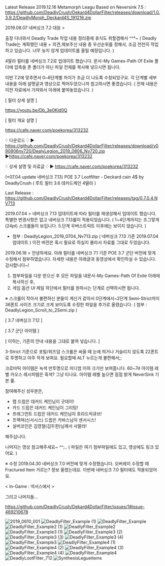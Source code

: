 Latest Release 2019.12.16 Metamorph Leagu Based on Neversink 7.5 : 
https://github.com/DeadlyCrush/Dekard4DollarFilter/releases/download/1.0.3.9.2/DeadlyMorph_Deckard4S_191216.zip



2019.08.07 네버싱크 7.2 대응 >

출장 다녀와서 Deadly Trade 작업 내용 정리중에 휴식도 취할겸해서 ^^*~
( Deadly Trade는 계획했던 내용 + 의견,제보주신 내용 중 우선순위를 정해서,
조금 천천히 작업하고 있습니다. 너무 늦지 않게 업데이트를 올릴 예정입니다. )

4딸라 필터를 네버싱크 7.2로 업데이트 했습니다.
문서-My Games-Path Of Exile 폴더에 압축을 푼 폴더가 아닌 파일 전체를 복사해 넣으시면 됩니다.

이번 7.2에 맞추면서 0~6단계별 차이가 조금 더 나도록 수정되었구요.
각 단계별 세부 내용을 아래 설명글과 영상으로 찍어두었으니까 참고하시면 좋겠습니다.
( 전체 내용은 이전 자료에서 가져와서 아래에 붙여놓았습니다. )

[ 필터 상세 설명 ]

https://youtu.be/Db_3e0Kld0Q

[ 필터 개요 설명 ]

https://cafe.naver.com/poekorea/313232

⁛ 다운로드 ⁛
▶ https://github.com/DeadlyCrush/Dekard4DollarFilter/releases/download/v090806nv720/DealyLegion_2019_0806_Nv720.zip
▶https://cafe.naver.com/poekorea/313232

⁛ 상세 설명 및 자료글 ⁛
▶ https://cafe.naver.com/poekorea/313232


(*07.04 update 네버싱크 7.13) POE 3.7 Lootfilter - Deckard cain 4$ by DeadlyCrush ( 루트 필터 3.6 데커드케인 4딸라 )

Last Release : https://github.com/DeadlyCrush/Dekard4DollarFilter/releases/tag/0.7.0.4.NV713

2019.07.04 >
네버싱크 7.13 업데이트에 따라 필터를 재생성해서 업데이트 했습니다.
특별한 변경사항은 없고 네버싱크 7.13룰이 적용되었습니다.
(
1~4단계까지는 조그맣게(24pt) 스크롤들이 보입니다.
5.단계 우버스트릭트 이후에는 보이지 않습니다.
)

* 첨부 : DeadlyLegion_2019_0704_Nv713.zip ( 네버싱크 7.13 기준 2019.07.04 업데이트 )
          이전 버전은 혹시 필요로 하실지 몰라서 자료를 그대로 두었습니다.


2019.06.18 >
안녕하세요. 아래 필터를 네버싱크 7.1 기준  POE 3.7 군단 버전에 맞게 수정해서 첨부하였습니다.
자세한 내용은 아래글과 동영상에서 확인하실 수 있습니다. 감사합니다~!

1. 첨부파일을 다운 받으신 후 모든 파일을 내문서-My Games-Path Of Exile 아래에 복사하신 후,
2. 게임 옵션 UI 제일 하단에서 필터를 원하시는 단계로 선택하시면 됩니다.

※  스크롤이 작아서 불편하신 분들이 계신거 같아서 0단계에서~2단계 Semi-Strict까지
36폰트 사이즈 크기로 크게 보이도록 수정한 파일을 추가로 올렸습니다.
( 첨부 : DeadlyLegion_Scroll_to_2Semi.zip )



[ 3.7 네버싱크 7.12 ]



[ 3.7 군단 아이템 ]








[ 이하는, 기존의 안내 내용을 그대로 붙여 넣습니다. ]

3-Strict 기준으로 포털/위즈덤 스크롤은
싸울 때 눈에 띄거나 거슬리지 않도록 22폰트로 투명하고 아주 작게 보여요. 필요할때 ALT 누르는게 불편해서;;


크로마틱 아이템은 녹색 반투명으로 미디엄 이하 크기만 보여줍니다.
60~74 아이템 레벨 카오스 레시피템은 흑색? 그냥 티나요. 아이템 레벨 높으면 점점 밝게 NeverSink 기본 룰.


참여해주신 성우분은,

- 맵 드랍은 데커드 케인님이 굿데이!
- 카드 드랍은 데커드 케인님이 그리팅!
- 프래그먼트 드랍은 데커드 케인님이 호라드릭큐브!
- 프랙쳐(신서시스) 드랍은 카바스님이 센서시스!
- 실버코인은 김영철(김두한)님께서 사딸라!

해주십니다.


나머지는 영상 참고해주세요~ ^^;.. ( 파일은 여기 첨부파일에도 있고, 영상에도 링크 있어요. )

※ 수정 2019.04.30 네버싱크 7.0 버전에 맞게 수정했습니다.
오버레이 수정할 때 Fractured Item 거르는? 정보 올렸는데요. 이번에 네버싱크 7.0 필터에도 적용되었어요.


< In-Game : 넥서스에서 >






그리고 나머지들...

https://github.com/DeadlyCrush/Dekard4DollarFilter/issues/1#issue-469210678

![2019_0610_001](https://user-images.githubusercontent.com/11026168/61381506-1f256680-a8e6-11e9-8a4a-cb1652e94c4e.png)
![DeadlyFilter_Example (1)](https://user-images.githubusercontent.com/11026168/61381507-1f256680-a8e6-11e9-8e11-108fe7bbf956.png)
![DeadlyFilter_Example](https://user-images.githubusercontent.com/11026168/61381509-1f256680-a8e6-11e9-8649-37e9fb2b5592.png)
![DeadlyFilter_Example2 (1)](https://user-images.githubusercontent.com/11026168/61381510-1f256680-a8e6-11e9-8370-d25f1b715c24.png)
![DeadlyFilter_Example2](https://user-images.githubusercontent.com/11026168/61381512-1fbdfd00-a8e6-11e9-8383-64b85d14a589.png)
![DeadlyFilter_Example3 (1)](https://user-images.githubusercontent.com/11026168/61381513-1fbdfd00-a8e6-11e9-9ec6-45476fefb170.png)
![DeadlyFilter_Example3 (2)](https://user-images.githubusercontent.com/11026168/61381515-1fbdfd00-a8e6-11e9-84d9-f055451d338f.png)
![DeadlyFilter_Example3 (3)](https://user-images.githubusercontent.com/11026168/61381516-20569380-a8e6-11e9-9345-1c9bf6a7a189.png)
![DeadlyFilter_Example3 (4)](https://user-images.githubusercontent.com/11026168/61381517-20569380-a8e6-11e9-9b3f-ce02c5d50b7e.png)
![DeadlyFilter_Example3](https://user-images.githubusercontent.com/11026168/61381518-20569380-a8e6-11e9-979e-bd5b675ed0d2.png)
![DeadlyFilter_Example4 (1)](https://user-images.githubusercontent.com/11026168/61381519-20569380-a8e6-11e9-8091-473b677fcfd3.png)
![DeadlyFilter_Example4 (2)](https://user-images.githubusercontent.com/11026168/61381520-20ef2a00-a8e6-11e9-8355-c504faefba7a.png)
![DeadlyFilter_Example4 (3)](https://user-images.githubusercontent.com/11026168/61381523-20ef2a00-a8e6-11e9-9e11-b3103880fd9d.png)
![DeadlyFilter_Example4 (4)](https://user-images.githubusercontent.com/11026168/61381524-20ef2a00-a8e6-11e9-9239-5cb1f9c7ba94.png)
![DeadlyFilter_Example4](https://user-images.githubusercontent.com/11026168/61381525-20ef2a00-a8e6-11e9-9b53-a0f5a105a903.png)
![DeadlyLootFilter_712](https://user-images.githubusercontent.com/11026168/61381527-2187c080-a8e6-11e9-99fb-60a38ffaf046.png)
![SynthesisLegueitems](https://user-images.githubusercontent.com/11026168/61381528-2187c080-a8e6-11e9-83bd-7d62ae655cc0.png)

